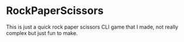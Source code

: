 # RockPaperScissors
This is just a quick rock paper scissors CLI game that I made, not really complex but just fun to make.

